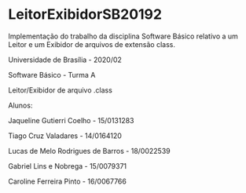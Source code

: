 # LeitorExibidorSB20192
Implementação do trabalho da disciplina Software Básico relativo a um Leitor e um Exibidor de arquivos de extensão class.


Universidade de Brasília - 2020/02

Software Básico - Turma A

Leitor/Exibidor de arquivo .class

Alunos:

Jaqueline Gutierri Coelho - 15/0131283

Tiago Cruz Valadares - 14/0164120

Lucas de Melo Rodrigues de Barros - 18/0022539

Gabriel Lins e Nobrega - 15/0079371

Caroline Ferreira Pinto - 16/0067766


